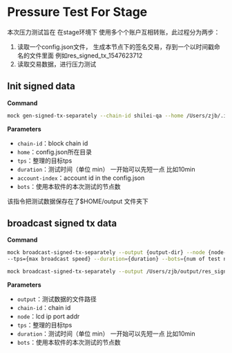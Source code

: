 # Pressure Test For Stage

本次压力测试旨在 在stage环境下 使用多个个账户互相转账，此过程分为两步：

1. 读取一个config.json文件， 生成本节点下的签名交易，存到一个以时间戳命名的文件里面 例如res_signed_tx_1547623712
2. 读取交易数据，进行压力测试

## Init signed data

**Command**

```bash
mock gen-signed-tx-separately --chain-id shilei-qa --home /Users/zjb/.iriscli/ --tps=200 --duration=10 --bots=4 --account-index=0

```

**Parameters**

- `chain-id`：block chain id
- `home`：config.json所在目录
- `tps`：整理的目标tps
- `duration`：测试时间（单位 min） 一开始可以先短一点 比如10min
- `account-index`：account id in the config.json
- `bots`：使用本软件的本次测试的节点数

该指令把测试数据保存在了$HOME/output 文件夹下

## broadcast signed tx data

**Command**

```bash
mock broadcast-signed-tx-separately --output {output-dir} --node {node-url} \&
--tps={max broadcast speed} --duration={duration} --bots={num of test node} --commit={block commit time in config}

mock broadcast-signed-tx-separately --output /Users/zjb/output/res_signed_tx_1547620358 --node http://localhost:1317 --tps=200 --bots=4 --commit=5
```

**Parameters**

- `output`：测试数据的文件路径
- `chain-id`：chain id
- `node`：lcd ip port addr
- `tps`：整理的目标tps
- `duration`：测试时间（单位 min） 一开始可以先短一点 比如10min
- `bots`：使用本软件的本次测试的节点数
